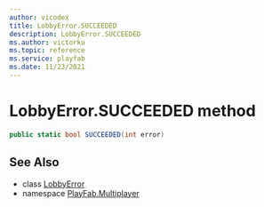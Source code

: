 ```yaml
---
author: vicodex
title: LobbyError.SUCCEEDED
description: LobbyError.SUCCEEDED
ms.author: victorku
ms.topic: reference
ms.service: playfab
ms.date: 11/23/2021
---
```


# LobbyError.SUCCEEDED method

```csharp
public static bool SUCCEEDED(int error)
```

## See Also

* class [LobbyError](../LobbyError.md)
* namespace [PlayFab.Multiplayer](../../PlayFabMultiplayerSDK.md)

